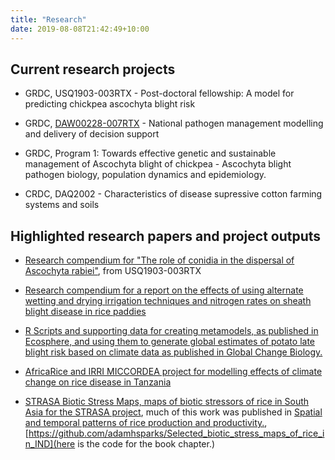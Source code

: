```yaml
---
title: "Research"
date: 2019-08-08T21:42:49+10:00
---
```


## Current research projects

  * GRDC, USQ1903-003RTX - Post-doctoral fellowship: A model for predicting chickpea ascochyta blight risk
  
  * GRDC, [DAW00228-007RTX](https://grdc.com.au/research/projects/project?id=784) - National pathogen management modelling and delivery of decision support

  * GRDC, Program 1: Towards effective genetic and sustainable management of
Ascochyta blight of chickpea - Ascochyta blight pathogen biology, population
dynamics and epidemiology.

  * CRDC, DAQ2002 - Characteristics of disease supressive cotton farming
systems and soils

## Highlighted research papers and project outputs

  * [Research compendium for "The role of conidia in the dispersal of Ascochyta rabiei"](https://adamhsparks.github.io/ChickpeaAscoDispersal/), from USQ1903-003RTX
  
  * [Research compendium for a report on the effects of using alternate wetting and drying irrigation techniques and nitrogen rates on sheath blight disease in rice paddies](https://adamhsparks.github.io/rice-awd-shb/)
  
  * [R Scripts and supporting data for creating metamodels, as published in Ecosphere, and using them to generate global estimates of potato late blight risk based on climate data as published in Global Change Biology.](https://adamhsparks.github.io/Global-Late-Blight-MetaModelling/)

  * [AfricaRice and IRRI MICCORDEA project for modelling effects of climate change on rice disease in Tanzania](https://adamhsparks.github.io/MICCORDEA/)
  
  * [STRASA Biotic Stress Maps, maps of biotic stressors of rice in South Asia for the STRASA project](https://github.com/adamhsparks/STRASA-Biotic-Stress-Maps), much of this work was published in [Spatial and temporal patterns of rice production and productivity.](https://doi.org/10.1016/B978-0-12-805374-4.00003-8), [https://github.com/adamhsparks/Selected_biotic_stress_maps_of_rice_in_IND](here is the code for the book chapter.)
  
